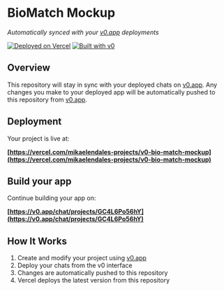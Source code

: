 # BioMatch Mockup

*Automatically synced with your [v0.app](https://v0.app) deployments*

[![Deployed on Vercel](https://img.shields.io/badge/Deployed%20on-Vercel-black?style=for-the-badge&logo=vercel)](https://vercel.com/mikaelendales-projects/v0-bio-match-mockup)
[![Built with v0](https://img.shields.io/badge/Built%20with-v0.app-black?style=for-the-badge)](https://v0.app/chat/projects/GC4L6Po56hY)

## Overview

This repository will stay in sync with your deployed chats on [v0.app](https://v0.app).
Any changes you make to your deployed app will be automatically pushed to this repository from [v0.app](https://v0.app).

## Deployment

Your project is live at:

**[https://vercel.com/mikaelendales-projects/v0-bio-match-mockup](https://vercel.com/mikaelendales-projects/v0-bio-match-mockup)**

## Build your app

Continue building your app on:

**[https://v0.app/chat/projects/GC4L6Po56hY](https://v0.app/chat/projects/GC4L6Po56hY)**

## How It Works

1. Create and modify your project using [v0.app](https://v0.app)
2. Deploy your chats from the v0 interface
3. Changes are automatically pushed to this repository
4. Vercel deploys the latest version from this repository